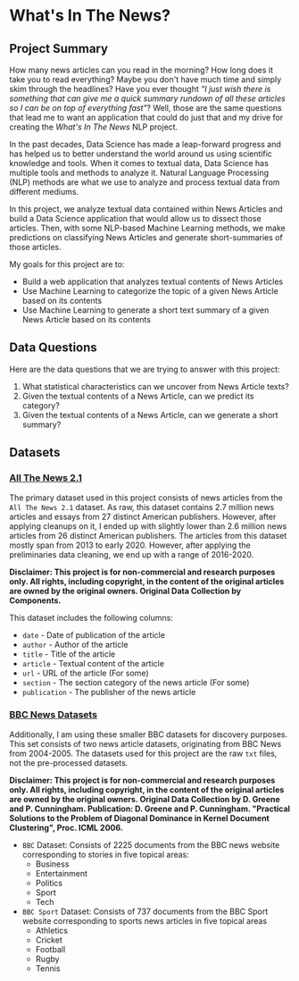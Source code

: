 # What's In The News?

## Project Summary

How many news articles can you read in the morning? How long does it take you to read everything? Maybe you don't have much time and simply skim through the headlines? Have you ever thought *"I just wish there is something that can give me a quick summary rundown of all these articles so I can be on top of everything fast"*? Well, those are the same questions that lead me to want an application that could do just that and my drive for creating the *What's In The News* NLP project.

In the past decades, Data Science has made a leap-forward progress and has helped us to better understand the world around us using scientific knowledge and tools. When it comes to textual data, Data Science has multiple tools and methods to analyze it. Natural Language Processing (NLP) methods are what we use to analyze and process textual data from different mediums.

In this project, we analyze textual data contained within News Articles and build a Data Science application that would allow us to dissect those articles. Then, with some NLP-based Machine Learning methods, we make predictions on classifying News Articles and generate short-summaries of those articles.

My goals for this project are to:

- Build a web application that analyzes textual contents of News Articles
- Use Machine Learning to categorize the topic of a given News Article based on its contents
- Use Machine Learning to generate a short text summary of a given News Article based on its contents

## Data Questions

Here are the data questions that we are trying to answer with this project:

1. What statistical characteristics can we uncover from News Article texts?
2. Given the textual contents of a News Article, can we predict its category?
3. Given the textual contents of a News Article, can we generate a short summary?

## Datasets

### [All The News 2.1](https://components.one/datasets/all-the-news-2-news-articles-dataset/)

The primary dataset used in this project consists of news articles from the `All The News 2.1` dataset. As raw, this dataset contains 2.7 million news articles and essays from 27 distinct American publishers. However, after applying cleanups on it, I ended up with slightly lower than 2.6 million news articles from 26 distinct American publishers. The articles from this dataset mostly span from 2013 to early 2020. However, after applying the preliminaries data cleaning, we end up with a range of 2016-2020.

**Disclaimer: This project is for non-commercial and research purposes only. All rights, including copyright, in the content of the original articles are owned by the original owners. Original Data Collection by Components.**

This dataset includes the following columns:

- `date` - Date of publication of the article
- `author` - Author of the article
- `title` - Title of the article
- `article` - Textual content of the article
- `url` - URL of the article (For some)
- `section` - The section category of the news article (For some)
- `publication` - The publisher of the news article

### [BBC News Datasets](http://mlg.ucd.ie/datasets/bbc.html)

Additionally, I am using these smaller BBC datasets for discovery purposes. This set consists of two news article datasets, originating from BBC News from 2004-2005. The datasets used for this project are the raw `txt` files, not the pre-processed datasets.

**Disclaimer: This project is for non-commercial and research purposes only. All rights, including copyright, in the content of the original articles are owned by the original owners. Original Data Collection by D. Greene and P. Cunningham. Publication: D. Greene and P. Cunningham. "Practical Solutions to the Problem of Diagonal Dominance in Kernel Document Clustering", Proc. ICML 2006.**

- `BBC` Dataset: Consists of 2225 documents from the BBC news website corresponding to stories in five topical areas:
  - Business
  - Entertainment
  - Politics
  - Sport
  - Tech
- `BBC Sport` Dataset: Consists of 737 documents from the BBC Sport website corresponding to sports news articles in five topical areas
  - Athletics
  - Cricket
  - Football
  - Rugby
  - Tennis
